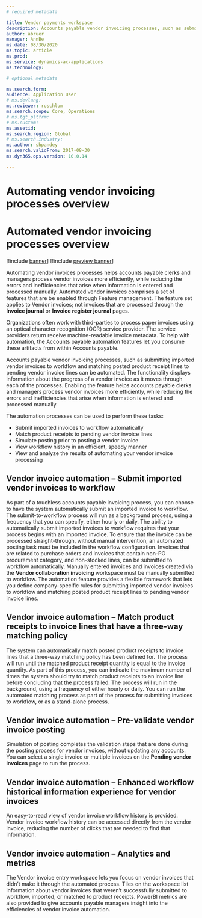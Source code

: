```yaml
---
# required metadata

title: Vendor payments workspace
description: Accounts payable vendor invoicing processes, such as submitting imported vendor invoices to workflow and matching posted product receipt lines to pending vendor invoice lines can be automated. 
author: abruer
manager: AnnBe
ms.date: 08/30/2020
ms.topic: article
ms.prod: 
ms.service: dynamics-ax-applications
ms.technology: 

# optional metadata

ms.search.form:  
audience: Application User
# ms.devlang: 
ms.reviewer: roschlom
ms.search.scope: Core, Operations
# ms.tgt_pltfrm: 
# ms.custom: 
ms.assetid: 
ms.search.region: Global
# ms.search.industry: 
ms.author: shpandey
ms.search.validFrom: 2017-08-30
ms.dyn365.ops.version: 10.0.14

---
```


# Automating vendor invoicing processes overview
# Automated vendor invoicing processes overview

[!include [banner](../includes/banner.md)]
[!include [preview banner](../includes/preview-banner.md)]

Automating vendor invoices processes helps accounts payable clerks and managers process vendor invoices more efficiently, while reducing the errors and inefficiencies that arise when information is entered and processed manually. Automated vendor invoices comprises a set of features that are be enabled through Feature management. The feature set applies to Vendor invoices; not invoices that are processed through the **Invoice journal** or **Invoice register journal** pages.

Organizations often work with third-parties to process paper invoices using an optical character recognition (OCR) service provider. The service providers return receive machine-readable invoice metadata. To help with automation, the Accounts payable automation features let you consume these artifacts from within Accounts payable.

Accounts payable vendor invoicing processes, such as submitting imported vendor invoices to workflow and matching posted product receipt lines to pending vendor invoice lines can be automated. The functionality displays information about the progress of a vendor invoice as it moves through each of the processes. Enabling the feature helps accounts payable clerks and managers process vendor invoices more efficiently, while reducing the errors and inefficiencies that arise when information is entered and processed manually. 

The automation processes can be used to perform these tasks:
-	Submit imported invoices to workflow automatically
-	Match product receipts to pending vendor invoice lines
-	Simulate posting prior to posting a vendor invoice
-	View workflow history in an efficient, speedy manner
-	View and analyze the results of automating your vendor invoice processing

## Vendor invoice automation – Submit imported vendor invoices to workflow

As part of a touchless accounts payable invoicing process, you can choose to have the system automatically submit an imported invoice to workflow. The submit-to-workflow process will run as a background process, using a frequency that you can specify, either hourly or daily. The ability to automatically submit imported invoices to workflow requires that your process begins with an imported invoice. To ensure that the invoice can be processed straight-through, without manual intervention, an automated posting task must be included in the workflow configuration. Invoices that are related to purchase orders and invoices that contain non-PO procurement category, and non-stocked lines, can be submitted to workflow automatically. Manually entered invoices and invoices created via the **Vendor collaboration invoicing** workspace must be manually submitted to workflow.
The automation feature provides a flexible framework that lets you define company-specific rules for submitting imported vendor invoices to workflow and matching posted product receipt lines to pending vendor invoice lines.

## Vendor invoice automation – Match product receipts to invoice lines that have a three-way matching policy
The system can automatically match posted product receipts to invoice lines that a three-way matching policy has been defined for. The process will run until the matched product receipt quantity is equal to the invoice quantity.  As part of this process, you can indicate the maximum number of times the system should try to match product receipts to an invoice line before concluding that the process failed. The process will run in the background, using a frequency of either hourly or daily. You can run the automated matching process as part of the process for submitting invoices to workflow, or as a stand-alone process.

## Vendor invoice automation – Pre-validate vendor invoice posting
Simulation of posting completes the validation steps that are done during the posting process for vendor invoices, without updating any accounts. You can select a single invoice or multiple invoices on the **Pending vendor invoices** page to run the process.  

## Vendor invoice automation – Enhanced workflow historical information experience for vendor invoices
An easy-to-read view of vendor invoice workflow history is provided. Vendor invoice workflow history can be accessed directly from the vendor invoice, reducing the number of clicks that are needed to find that information. 

## Vendor invoice automation – Analytics and metrics
The Vendor invoice entry workspace lets you focus on vendor invoices that didn’t make it through the automated process. Tiles on the workspace list information about vendor invoices that weren’t successfully submitted to workflow, imported, or matched to product receipts. PowerBI metrics are also provided to give accounts payable managers insight into the efficiencies of vendor invoice automation. 

